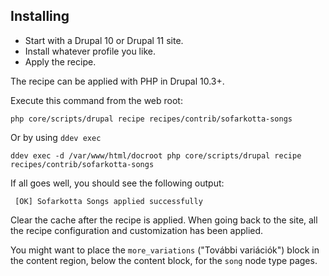 ## Installing

- Start with a Drupal 10 or Drupal 11 site.
- Install whatever profile you like.
- Apply the recipe.

The recipe can be applied with PHP in Drupal 10.3+.

Execute this command from the web root:

```shell
php core/scripts/drupal recipe recipes/contrib/sofarkotta-songs
```

Or by using `ddev exec`

```shell
ddev exec -d /var/www/html/docroot php core/scripts/drupal recipe recipes/contrib/sofarkotta-songs
```

If all goes well, you should see the following output:

```shell
 [OK] Sofarkotta Songs applied successfully
```

Clear the cache after the recipe is applied. When going back to the site,
all the recipe configuration and customization has been applied.

You might want to place the `more_variations` ("További variációk") block in the content region,
below the content block, for the `song` node type pages.

